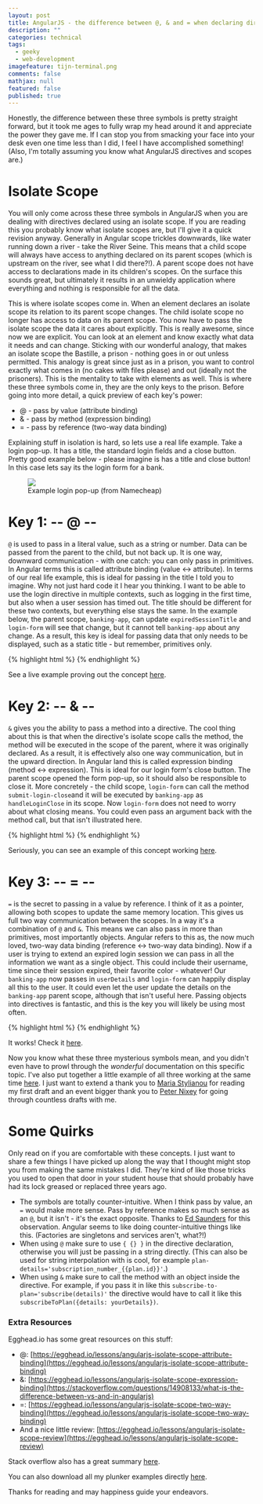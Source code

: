 ```yaml
---
layout: post
title: AngularJS - the difference between @, & and = when declaring directives using isolate scopes
description: ""
categories: technical
tags:
  - geeky
  - web-development
imagefeature: tijn-terminal.png
comments: false
mathjax: null
featured: false
published: true
---
```


Honestly, the difference between these three symbols is pretty straight forward, but it took me ages to fully wrap my head around it and appreciate the power they gave me. If I can stop you from smacking your face into your desk even one time less than I did, I feel I have accomplished something! (Also, I'm totally assuming you know what AngularJS directives and scopes are.)

# Isolate Scope
 You will only come across these three symbols in AngularJS when you are dealing with directives declared using an isolate scope. If you are reading this you probably know what isolate scopes are, but I'll give it a quick revision anyway. Generally in Angular scope trickles downwards, like water running down a river - take the River Seine. This means that a child scope will always have access to anything declared on its parent scopes (which is upstream on the river, see what I did there?!). A parent scope does not have access to declarations made in its children's scopes. On the surface this sounds great, but ultimately it results in an unwieldy application where everything and nothing is responsible for all the data.

This is where isolate scopes come in. When an element declares an isolate scope its relation to its parent scope changes. The child isolate scope no longer has access to data on its parent scope. You now have to pass the isolate scope the data it cares about explicitly. This is really awesome, since now we are explicit. You can look at an element and know exactly what data it needs and can change. Sticking with our wonderful analogy, that makes an isolate scope the Bastille, a prison - nothing goes in or out unless permitted. This analogy is great since just as in a prison, you want to control exactly what comes in (no cakes with files please) and out (ideally not the prisoners). This is the mentality to take with elements as well. This is where these three symbols come in, they are the only keys to the prison. Before going into more detail, a quick preview of each key's power:

- @ - pass by value (attribute binding)
- & - pass by method (expression binding)
- = - pass by reference (two-way data binding)

Explaining stuff in isolation is hard, so lets use a real life example. Take a login pop-up. It has a title, the standard login fields and a close button. Pretty good example below - please imagine is has a title and close button! In this case lets say its the login form for a bank.

<figure>
  <a href="{{ site.url }}/images/tijn-angular-isolate-scope.png"><img src="{{ site.url }}/images/tijn-angular-isolate-scope.png" style="max-height: 250px;"></a>
  <figcaption> Example login pop-up (from Namecheap)</figcaption>
</figure>

# Key 1: -- @ --

`@` is used to pass in a literal value, such as a string or number. Data can be passed from the parent to the child, but not back up. It is one way, downward communication - with one catch: you can only pass in primitives. In Angular terms this is called attribute binding (value <-> attribute). In terms of our real life example, this is ideal for passing in the title I told you to imagine. Why not just hard code it I hear you thinking. I want to be able to use the login directive in multiple contexts, such as logging in the first time, but also when a user session has timed out. The title should be different for these two contexts, but everything else stays the same. In the example below, the parent scope, `banking-app`, can update `expiredSessionTitle` and `login-form` will see that change, but it cannot tell `banking-app` about any change. As a result, this key is ideal for passing data that only needs to be displayed, such as a static title - but remember, primitives only.

{% highlight html %}
<banking-app>
  <login-form title ='{ { expiredSessionTitle } }'></login-form>
</banking-app>
{% endhighlight %}

See a live example proving out the concept [here](http://plnkr.co/edit/WXbifMi5MUD1sfqv7Y3d?p=preview).


# Key 2: -- & --

`&` gives you the ability to pass a method into a directive. The cool thing about this is that when the directive's isolate scope calls the method, the method will be executed in the scope of the parent, where it was originally declared.  As a result, it is effectively also one way communication, but in the upward direction. In Angular land this is called expression binding (method <-> expression). This is ideal for our login form's close button. The parent scope opened the form pop-up, so it should also be responsible to close it. More concretely - the child scope, `login-form` can call the method `submit-login-close`and it will be executed by `banking-app` as `handleLoginClose` in its scope. Now `login-form` does not need to worry about what closing means. You could even pass an argument back with the method call, but that isn't illustrated here.

{% highlight html %}
<banking-app>
<login-form submit-login-close='handleLoginClose()'></login-form>
</banking-app>
{% endhighlight %}

Seriously, you can see an example of this concept working [here](http://plnkr.co/edit/WtStUx8X8XSQAddldZJ0?p=preview).


# Key 3: -- = --

`=` is the secret to passing in a value by reference. I think of it as a pointer, allowing both scopes to update the same memory location. This gives us full two way communication between the scopes. In a way it's a combination of `@` and `&`. This means we can also pass in more than primitives, most importantly objects. Angular refers to this as, the now much loved, two-way data binding (reference <-> two-way data binding). Now if a user is trying to extend an expired login session we can pass in all the information we want as a single object. This could include their username, time since their session expired, their favorite color - whatever! Our `banking-app` now passes in `userDetails` and `login-form` can happily display all this to the user. It could even let the user update the details on the `banking-app` parent scope, although that isn't useful here. Passing objects into directives is fantastic, and this is the key you will likely be using most often.

{% highlight html %}
<banking-app>
  <login-form login-details='userDetails'></login-form>
</banking-app>
{% endhighlight %}

It works! Check it [here](http://plnkr.co/edit/XKfXmqAKamRXAwYWaMn2?p=preview).

Now you know what these three mysterious symbols mean, and you didn't even have to prowl through the _wonderful_ documentation on this specific topic. I've also put together a little example of all three working at the same time [here](http://plnkr.co/edit/ZNWY4dQnBoFHc72RkE2O?p=preview). I just want to extend a thank you to [Maria Stylianou](http://github.com/marsty5) for reading my first draft and an event bigger thank you to [Peter Nixey](http://github.com/peternixey) for going through countless drafts with me.

# Some Quirks
Only read on if you are comfortable with these concepts. I just want to share a few things I have picked up along the way that I thought might stop you from making the same mistakes I did. They're kind of like those tricks you used to open that door in your student house that should probably have had its lock greased or replaced three years ago.

- The symbols are totally counter-intuitive. When I think pass by value, an `=` would make more sense. Pass by reference makes so much sense as an `@`, but it isn't - it's the exact opposite. Thanks to [Ed Saunders](http://github.com/seddy) for this observation. Angular seems to like doing counter-intuitive things like this. (Factories are singletons and services aren't, what?!)
- When using `@` make sure to use `{ {} }` in the directive declaration,  otherwise you will just be passing in a string directly. (This can also be used for string interpolation with is cool, for example `plan-details='subscription_number_{{plan.id}}'`.)
- When using `&` make sure to call the method with an object inside the directive. For example, if you pass it in like this `subscribe-to-plan='subscribe(details)'` the directive would have to call it like this `subscribeToPlan({details: yourDetails})`.


### Extra Resources
Egghead.io has some great resources on this stuff:

- @: [https://egghead.io/lessons/angularjs-isolate-scope-attribute-binding](https://egghead.io/lessons/angularjs-isolate-scope-attribute-binding)
- &: [https://egghead.io/lessons/angularjs-isolate-scope-expression-binding](https://stackoverflow.com/questions/14908133/what-is-the-difference-between-vs-and-in-angularjs)
- =: [https://egghead.io/lessons/angularjs-isolate-scope-two-way-binding](https://egghead.io/lessons/angularjs-isolate-scope-two-way-binding)
- And a nice little review: [https://egghead.io/lessons/angularjs-isolate-scope-review](https://egghead.io/lessons/angularjs-isolate-scope-review)


Stack overflow also has a great summary [here](https://stackoverflow.com/questions/14908133/what-is-the-difference-between-vs-and-in-angularjs).

You can also download all my plunker examples directly [here](https://github.com/ram535ii/angular-isolate-scope-examples).

Thanks for reading and may happiness guide your endeavors.
